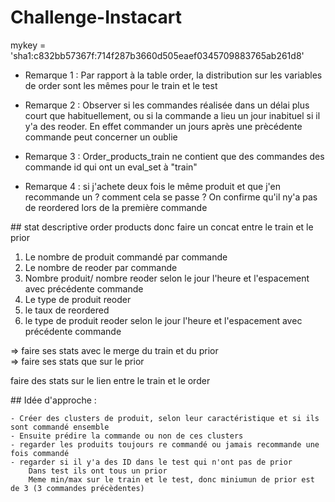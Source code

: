 # Challenge-Instacart


mykey = 'sha1:c832bb57367f:714f287b3660d505eaef0345709883765ab261d8'

* Remarque 1 :
Par rapport à la table order, la distribution sur les variables de order sont les mêmes pour le train et le test 

* Remarque 2 :
Observer si les commandes réalisée dans un délai plus court que habituellement, ou si la commande a lieu un jour inabituel si il y'a des reoder.
En effet commander un jours après une prècédente commande peut concerner un oublie 

* Remarque 3 :
Order_products_train ne contient que des commandes des commande id qui ont un eval_set à "train"

* Remarque 4 : 
si j'achete deux fois le même produit et que j'en recommande un ?
comment cela se passe ? 
On confirme qu'il ny'a pas de reordered lors de la première commande 

## stat descriptive order products donc faire un concat entre le train et le prior

1. Le nombre de produit commandé par commande
2. Le nombre de reoder par commande 
3. Nombre produit/ nombre reoder selon le jour l'heure et l'espacement avec précédente commande
4. Le type de produit reoder 
5. le taux de reordered
6. le type de produit reoder selon le jour l'heure et l'espacement avec précédente commande

=> faire ses stats avec le merge du train et du prior  
=> faire ses stats que sur le prior

faire des stats sur le lien entre le train et le order 


## Idée d'approche :

	- Créer des clusters de produit, selon leur caractéristique et si ils sont commandé ensemble
	- Ensuite prédire la commande ou non de ces clusters
	- regarder les produits toujours re commandé ou jamais recommande une fois commandé
	- regarder si il y'a des ID dans le test qui n'ont pas de prior 
		Dans test ils ont tous un prior 
		Meme min/max sur le train et le test, donc miniumun de prior est de 3 (3 commandes précèdentes)